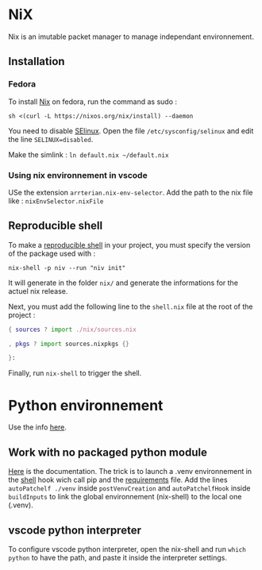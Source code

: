 # NiX

Nix is an imutable packet manager to manage independant environnement.

## Installation

### Fedora

To install [Nix](https://nixos.org/download.html) on fedora, run the command as sudo :

```shell
sh <(curl -L https://nixos.org/nix/install) --daemon
```

You need to disable [SElinux](https://www.tecmint.com/disable-selinux-in-centos-rhel-fedora/). Open the file `/etc/sysconfig/selinux` and edit the line `SELINUX=disabled`.

Make the simlink : `ln default.nix ~/default.nix`

### Using nix environnement in vscode

USe the extension `arrterian.nix-env-selector`. Add the path to the nix file like : ``nixEnvSelector.nixFile``

## Reproducible shell

To make a [reproducible shell](https://nix.dev/tutorials/first-steps/towards-reproducibility-pinning-nixpkgs) in your project, you must specify the version of the package used with :

`nix-shell -p niv --run "niv init"`

It will generate in the folder `nix/` and generate the informations for the actuel nix release.

Next, you must add the following line to the `shell.nix` file at the root of the project :

```nix
{ sources ? import ./nix/sources.nix

, pkgs ? import sources.nixpkgs {}

}:
```

Finally, run `nix-shell` to trigger the shell.

# Python environnement

Use the info [here](https://ryantm.github.io/nixpkgs/languages-frameworks/python/).

## Work with no packaged python module

[Here](https://github.com/NixOS/nixpkgs/blob/49829a9adedc4d2c1581cc9a4294ecdbff32d993/doc/languages-frameworks/python.section.md#how-to-consume-python-modules-using-pip-in-a-virtual-environment-like-i-am-used-to-on-other-operating-systems-how-to-consume-python-modules-using-pip-in-a-virtual-environment-like-i-am-used-to-on-other-operating-systems) is the documentation. The trick is to launch a .venv environnement in the [shell](python/shell.nix) hook wich call pip and the [requirements](python/requirements.txt) file. Add the lines `autoPatchelf ./venv` inside `postVenvCreation` and `autoPatchelfHook` inside `buildInputs` to link the global environnement (nix-shell) to the local one (.venv).

## vscode python interpreter

To configure vscode python interpreter, open the nix-shell and run `which python` to have the path, and paste it inside the interpreter settings.
